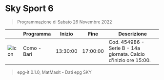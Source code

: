 # Sky Sport 6
> Programmazione di Sabato 26 Novembre 2022

||Programma|Inizio|Fine|Descrizione|
|---|---|---|---|---|
|![Icon](https://guidatv.sky.it/uuid/27a667d1-3b91-4525-912b-d6e71f4fbcb6/cover?md5ChecksumParam=4b7023bc4f3fefcb9a8f7fd5f96fc25e)|Como - Bari|13:30:00|17:00:00|Cod. 454986 - Serie B - 14a giornata. Calcio d&#039;inizio ore 15:00.



 > epg-it 0.1.0, MatMasIt - Dati epg SKY